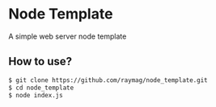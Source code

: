 # Node Template
A simple web server node template

## How to use?
```Bash
$ git clone https://github.com/raymag/node_template.git
$ cd node_template
$ node index.js
```
